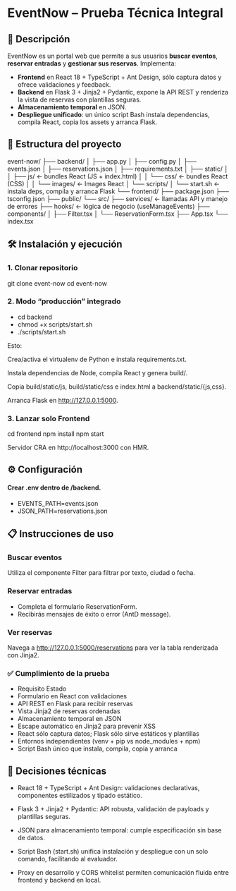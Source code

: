 # EventNow – Prueba Técnica Integral

## 🎯 Descripción

EventNow es un portal web que permite a sus usuarios **buscar eventos**, **reservar entradas** y **gestionar sus reservas**. Implementa:

- **Frontend** en React 18 + TypeScript + Ant Design, sólo captura datos y ofrece validaciones y feedback.
- **Backend** en Flask 3 + Jinja2 + Pydantic, expone la API REST y renderiza la vista de reservas con plantillas seguras.
- **Almacenamiento temporal** en JSON.
- **Despliegue unificado**: un único script Bash instala dependencias, compila React, copia los assets y arranca Flask.

## 📂 Estructura del proyecto

event-now/
├── backend/
│ ├── app.py
│ ├── config.py
│ ├── events.json
│ ├── reservations.json
│ ├── requirements.txt
│ ├── static/
│ │ ├── js/ ← bundles React (JS + index.html)
│ │ └── css/ ← bundles React (CSS)
│ │ └── images/ ← Images React
│ └── scripts/
│ └── start.sh ← instala deps, compila y arranca Flask
└── frontend/
├── package.json
├── tsconfig.json
├── public/
└── src/
├── services/ ← llamadas API y manejo de errores
├── hooks/ ← lógica de negocio (useManageEvents)
├── components/
│ ├── Filter.tsx
│ └── ReservationForm.tsx
├── App.tsx
└── index.tsx

## 🛠️ Instalación y ejecución

### 1. Clonar repositorio

git clone <repo-url> event-now
cd event-now

### 2. Modo “producción” integrado

- cd backend
- chmod +x scripts/start.sh
- ./scripts/start.sh

Esto:

Crea/activa el virtualenv de Python e instala requirements.txt.

Instala dependencias de Node, compila React y genera build/.

Copia build/static/js, build/static/css e index.html a backend/static/{js,css}.

Arranca Flask en http://127.0.0.1:5000.

### 3. Lanzar solo Frontend

cd frontend
npm install
npm start

Servidor CRA en http://localhost:3000 con HMR.

## ⚙️ Configuración

#### Crear .env dentro de /backend.

- EVENTS_PATH=events.json
- JSON_PATH=reservations.json

## 📋 Instrucciones de uso

### Buscar eventos

Utiliza el componente Filter para filtrar por texto, ciudad o fecha.

### Reservar entradas

- Completa el formulario ReservationForm.
- Recibirás mensajes de éxito o error (AntD message).

### Ver reservas

Navega a http://127.0.0.1:5000/reservations para ver la tabla renderizada con Jinja2.

### ✅ Cumplimiento de la prueba

- Requisito Estado
- Formulario en React con validaciones
- API REST en Flask para recibir reservas
- Vista Jinja2 de reservas ordenadas
- Almacenamiento temporal en JSON
- Escape automático en Jinja2 para prevenir XSS
- React sólo captura datos; Flask sólo sirve estáticos y plantillas
- Entornos independientes (venv + pip vs node_modules + npm)
- Script Bash único que instala, compila, copia y arranca

## 📖 Decisiones técnicas

- React 18 + TypeScript + Ant Design: validaciones declarativas, componentes estilizados y tipado estático.

- Flask 3 + Jinja2 + Pydantic: API robusta, validación de payloads y plantillas seguras.

- JSON para almacenamiento temporal: cumple especificación sin base de datos.

- Script Bash (start.sh) unifica instalación y despliegue con un solo comando, facilitando al evaluador.

- Proxy en desarrollo y CORS whitelist permiten comunicación fluida entre frontend y backend en local.
